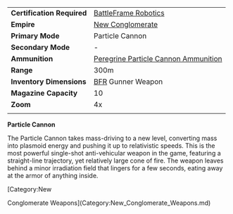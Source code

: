 |                            |                                                                                    |
| -------------------------- | ---------------------------------------------------------------------------------- |
| **Certification Required** | [BattleFrame Robotics](../vehicles/BattleFrame_Robotics.md)                        |
| **Empire**                 | [New Conglomerate](../etc/New_Conglomerate.md)                                     |
| **Primary Mode**           | Particle Cannon                                                                    |
| **Secondary Mode**         | \-                                                                                 |
| **Ammunition**             | [Peregrine Particle Cannon Ammunition](../Peregrine_Particle_Cannon_Ammunition.md) |
| **Range**                  | 300m                                                                               |
| **Inventory Dimensions**   | [BFR](../vehicles/BattleFrame_Robotics.md) Gunner Weapon                           |
| **Magazine Capacity**      | 10                                                                                 |
| **Zoom**                   | 4x                                                                                 |
|                            |                                                                                    |

**Particle Cannon**

The Particle Cannon takes mass-driving to a new level, converting mass into
plasmoid energy and pushing it up to relativistic speeds. This is the most
powerful single-shot anti-vehicular weapon in the game, featuring a
straight-line trajectory, yet relatively large cone of fire. The weapon leaves
behind a minor irradiation field that lingers for a few seconds, eating away at
the armor of anything inside.

<!--[Category:Game Items](Category:Game_Items.md)-->
<!--[Category:Weapons](Category:Weapons.md)--> [Category:New

Conglomerate Weapons](Category:New_Conglomerate_Weapons.md)

